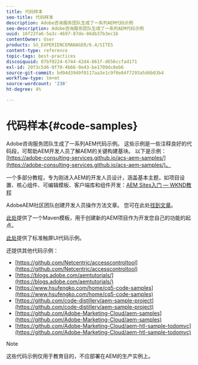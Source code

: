 ```yaml
---
title: 代码样本
seo-title: 代码样本
description: Adobe咨询服务团队生成了一系列AEM代码示例
seo-description: Adobe咨询服务团队生成了一系列AEM代码示例
uuid: 16f23fa6-5a3c-4697-87de-86db37b3ec1b
contentOwner: User
products: SG_EXPERIENCEMANAGER/6.4/SITES
content-type: reference
topic-tags: best-practices
discoiquuid: 07bf0224-6744-42d4-861f-d656ccfad171
exl-id: 20f3c5d6-0f70-4b66-9e43-be1709dc8eb6
source-git-commit: bd94d3949f0117aa3e1c9f0e84f7293a5d6b03b4
workflow-type: tm+mt
source-wordcount: '238'
ht-degree: 4%

---
```


# 代码样本{#code-samples}

Adobe咨询服务团队生成了一系列AEM代码示例。 这些示例是一些注释良好的代码段，可帮助AEM开发人员了解AEM的关键构建基块。 以下是示例：[https://adobe-consulting-services.github.io/acs-aem-samples/](https://adobe-consulting-services.github.io/acs-aem-samples/)。

一个多部分教程，专为刚进入AEM的开发人员设计，涵盖基本主题，如项目设置、核心组件、可编辑模板、客户端库和组件开发：[AEM Sites入门 — WKND教程](https://helpx.adobe.com/experience-manager/kt/sites/using/getting-started-wknd-tutorial-develop.html)

AdobeAEM社区团队创建开发人员操作方法文章。 您可在此处[找到文章](https://helpx.adobe.com/cn/experience-manager/topics/how-to.html)。

[此处](https://github.com/Adobe-Marketing-Cloud/aem-project-archetype)提供了一个Maven模板，用于创建新的AEM项目作为开发您自己的功能的起点。

[此处](/help/sites-developing/developing-components.md)提供了标准触屏UI代码示例。

还提供其他代码示例：

* [https://github.com/Netcentric/accesscontroltool](https://github.com/Netcentric/accesscontroltool)
* [https://blogs.adobe.com/aemtutorials/](https://blogs.adobe.com/aemtutorials/)
* [https://www.hsufengko.com/home/cq5-code-samples](https://www.hsufengko.com/home/cq5-code-samples)
* [https://github.com/code-distillery/aem-sample-project](https://github.com/code-distillery/aem-sample-project)
* [https://github.com/Adobe-Marketing-Cloud/aem-samples](https://github.com/Adobe-Marketing-Cloud/aem-samples)
* [https://github.com/Adobe-Marketing-Cloud/aem-htl-sample-todomvc](https://github.com/Adobe-Marketing-Cloud/aem-htl-sample-todomvc)

>[!NOTE]
>
>这些代码示例仅用于教育目的，不应部署在AEM的生产实例上。
